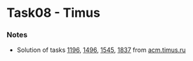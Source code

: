 # Task08 - Timus

### Notes
* Solution of tasks [1196](http://acm.timus.ru/problem.aspx?num=1196), [1496](http://acm.timus.ru/problem.aspx?num=1496), [1545](http://acm.timus.ru/problem.aspx?num=1545), [1837](http://acm.timus.ru/problem.aspx?num=1837) from [acm.timus.ru](http://acm.timus.ru)

